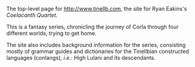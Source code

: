 The top-level page for http://www.tinellb.com, the site for Ryan Eakins's _Coelacanth Quartet._

This is a fantasy series, chronicling the journey of Corla through four different worlds, trying to get home.

The site also includes background information for the series, consisting mostly of grammar guides and dictionaries for the Tinellbian constructed languages (conlangs), *i.e.:* High Lulani and its descendants.
